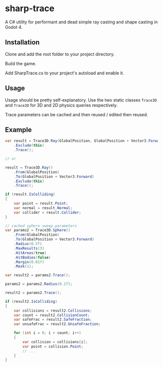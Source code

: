 # sharp-trace
A C# utility for performant and dead simple ray casting and shape casting in Godot 4.

## Installation
Clone and add the root folder to your project directory.

Build the game.

Add SharpTrace.cs to your project's autoload and enable it.

## Usage
Usage should be pretty self-explanatory. Use the two static classes ```Trace3D``` and ```Trace2D``` for 3D and 2D physics queries respectively.

Trace parameters can be cached and then reused / edited then reused.


## Example
```cs
var result = Trace3D.Ray(GlobalPosition, GlobalPosition + Vector3.Forward)
    .Exclude(this)
    .Trace();

// or

result = Trace3D.Ray()
    .From(GlobalPosition)
    .To(GlobalPosition + Vector3.Forward)
    .Exclude(this)
    .Trace();

if (result.IsColliding)
{
    var point = result.Point;
    var normal = result.Normal;
    var collider = result.Collider;
}

// cached sphere sweep parameters
var params2 = Trace3D.Sphere()
    .From(GlobalPosition)
    .To(GlobalPosition + Vector3.Forward)
    .Radius(0.5f)
    .MaxResults(3)
    .HitAreas(true)
    .HitBodies(false)
    .Margin(0.01f)
    .Mask(1);

var result2 = params2.Trace();

params2 = params2.Radius(0.1f);

result2 = params2.Trace();

if (result2.IsColliding)
{
    var collisions = result2.Collisions;
    var count = result2.CollisionCount;
    var safeFrac = result2.SafeFraction;
    var unsafeFrac = result2.UnsafeFraction;

    for (int i = 0; i < count; i++)
    {
        var collision = collisions[i];
        var point = collision.Point;
        // ...
    }
}
```
